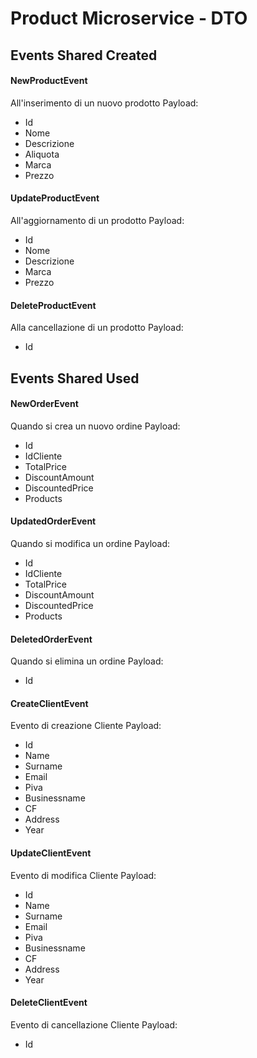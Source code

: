 ﻿# Product Microservice - DTO

## Events Shared Created
#### NewProductEvent
All'inserimento di un nuovo prodotto 
Payload:
- Id
- Nome
- Descrizione
- Aliquota
- Marca
- Prezzo

#### UpdateProductEvent 
All'aggiornamento di un prodotto 
Payload:
- Id
- Nome
- Descrizione
- Marca
- Prezzo

#### DeleteProductEvent  
Alla cancellazione di un prodotto 
Payload:
- Id


## Events Shared Used

#### NewOrderEvent
Quando si crea un nuovo ordine
Payload:
- Id
- IdCliente
- TotalPrice
- DiscountAmount
- DiscountedPrice
- Products 

#### UpdatedOrderEvent
Quando si modifica un ordine
Payload:
- Id
- IdCliente
- TotalPrice
- DiscountAmount
- DiscountedPrice
- Products

#### DeletedOrderEvent
Quando si elimina un ordine
Payload:
- Id
	
#### CreateClientEvent
Evento di creazione Cliente
Payload:
- Id
- Name
- Surname
- Email
- Piva
- Businessname
- CF
- Address
- Year

#### UpdateClientEvent
Evento di modifica Cliente
Payload:	
- Id
- Name
- Surname
- Email
- Piva
- Businessname
- CF
- Address
- Year

#### DeleteClientEvent
Evento di cancellazione Cliente
Payload:
- Id
